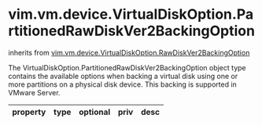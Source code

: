 vim.vm.device.VirtualDiskOption.PartitionedRawDiskVer2BackingOption
===================================================================
inherits from [vim.vm.device.VirtualDiskOption.RawDiskVer2BackingOption](docs/vim.vm.device.VirtualDiskOption.RawDiskVer2BackingOption.md)


The VirtualDiskOption.PartitionedRawDiskVer2BackingOption object   type contains the available options when backing a virtual disk   using one or more partitions on a physical disk device. This   backing is supported in VMware Server.

| property | type | optional | priv | desc |
|:---------|:-----|:---------|:-----|:-----|


